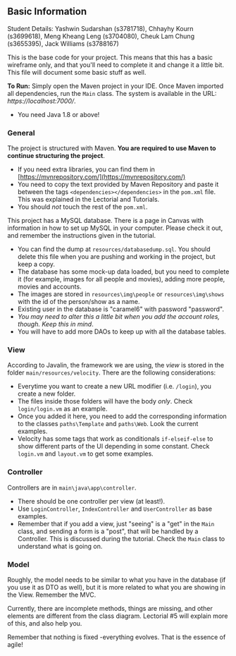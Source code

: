 ## Basic Information
Student Details:
Yashwin Sudarshan (s3781718), Chhayhy Kourn (s3699618), Meng Kheang Leng (s3704080), Cheuk Lam Chung (s3655395), Jack Williams (s3788167)

This is the base code for your project. This means that this has a basic wireframe only, and that you'll need to complete it and change it a little bit. This file will document some basic stuff as well.

**To Run:** Simply open the Maven project in your IDE. Once Maven imported all dependencies, run the `Main` class. The system is available in the URL: _https://localhost:7000/_.
- You need Java 1.8 or above!



### General
The project is structured with Maven. **You are required to use Maven to continue structuring the project**. 
- If you need extra libraries, you can find them in [https://mvnrepository.com/](https://mvnrepository.com/) 
- You need to copy the text provided by Maven Repository and paste it between the tags `<dependencies></dependencies>` in the `pom.xml` file. This was explained in the Lectorial and Tutorials.
- You should _not_ touch the rest of the `pom.xml`.


This project has a MySQL database. There is a page in Canvas with information in how to set up MySQL in your computer. Please check it out, and remember the instructions given in the tutorial.

- You can find the dump at `resources/databasedump.sql`. You should delete this file when you are pushing and working in the project, but keep a copy.
- The database has some mock-up data loaded, but you need to complete it (for example, images for all people and movies), adding more people, movies and accounts.
- The images are stored in `resources\img\people` or `resources\img\shows` with the id of the person/show as a name.
- Existing user in the database is "caramel6" with password "password".
- _You may need to alter this a little bit when you add the account roles, though. Keep this in mind_.
- You will have to add more DAOs to keep up with all the database tables.




### View

According to Javalin, the framework we are using, the _view_ is stored in the folder `main/resources/velocity`. There are the following considerations:

- Everytime you want to create a new URL modifier (i.e. `/login`), you create a new folder.
- The files inside those folders will have the body _only_. Check `login/login.vm` as an example.
- Once you added it here, you need to add the corresponding information to the classes `paths\Template` and `paths\Web`. Look the current examples.
- Velocity has some tags that work as conditionals `if-elseif-else` to show different parts of the UI depending in some constant. Check `login.vm` and `layout.vm` to get some examples. 



### Controller

Controllers are in `main\java\app\controller`. 

- There should be one controller per view (at least!). 
- Use `LoginController`, `IndexController` and `UserController` as base examples.
- Remember that if you add a view, just "seeing" is a "get" in the `Main` class, and sending a form is a "post", that will be handled by a Controller. This is discussed during the tutorial. Check the `Main` class to understand what is going on.


### Model

Roughly, the model needs to be similar to what you have in the database (if you use it as DTO as well), but it is more related to what you are showing in the View. Remember the MVC.

Currently, there are incomplete methods, things are missing, and other elements are different from the class diagram. Lectorial #5 will explain more of this, and also help you.

Remember that nothing is fixed -everything evolves. That is the essence of agile!



